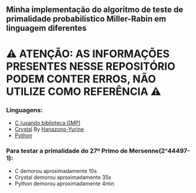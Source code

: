 ## Minha implementação do algoritmo de teste de primalidade probabilístico Miller-Rabin em linguagem diferentes
# ⚠️ ATENÇÃO: AS INFORMAÇÕES PRESENTES NESSE REPOSITÓRIO PODEM CONTER ERROS, NÃO UTILIZE COMO REFERÊNCIA ⚠️
### Linguagens:
- [C (usando biblioteca GMP)](https://github.com/RafaelHipolit/Minha-implementacao-Algoritmo-Miller-Rabin/blob/main/src/c/MillerRabinC.c)
- [Crystal](https://github.com/RafaelHipolit/Minha-implementacao-Algoritmo-Miller-Rabin/blob/main/src/crystal/miller_rabin.cr) By [Hanazono-Yurine](https://github.com/Hanazono-Yurine)
- [Python](https://github.com/RafaelHipolit/Minha-implementacao-Algoritmo-Miller-Rabin/blob/main/src/python/MillerRabinPy.py)

### Para testar a primalidade do 27º Primo de Mersenne(2^44497-1):
- C demorou aproximadamente 10s
- Crystal demorou aproximadamente 35s
- Python demorou aproximadamente 4min
